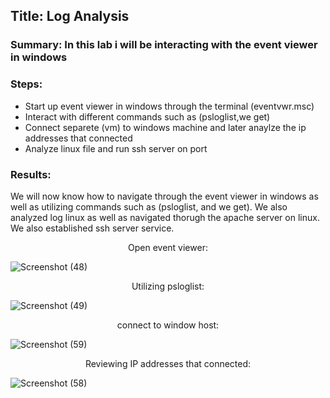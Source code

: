 
## Title: Log Analysis

### Summary: In this lab i will be interacting with the event viewer in windows


 ### Steps: 
 - Start up event viewer in windows through the terminal (eventvwr.msc)
 - Interact with different commands such as (psloglist,we get) 
 - Connect separete (vm) to windows machine and later anaylze the ip addresses that connected
 - Analyze linux file and run ssh server on port

### Results: 
We will now know how to navigate through the event viewer in windows as well as utilizing commands such as (psloglist, and we get). We also analyzed log linux as well as navigated thorugh the apache server on linux. We also established ssh server service.

 
 <p align="center">
Open event viewer: <br/>

  ![Screenshot (48)](https://github.com/Darencama/Cybersecurity-Training-Lab-Exercises/assets/134806131/f84484bd-5e54-4c0b-8ef7-617aff81a40e)

   
 <p align="center">
Utilizing psloglist: <br/>

![Screenshot (49)](https://github.com/Darencama/Cybersecurity-Training-Lab-Exercises/assets/134806131/22ea3baf-c419-477b-a245-d77aea1be408)

 
 <p align="center">
connect to window host: <br/>

  ![Screenshot (59)](https://github.com/Darencama/Cybersecurity-Training-Lab-Exercises/assets/134806131/bea43273-9876-44ee-ac06-9e3a2cab41e9)

 
 <p align="center">
Reviewing IP addresses that connected: <br/>

![Screenshot (58)](https://github.com/Darencama/Cybersecurity-Training-Lab-Exercises/assets/134806131/1911abda-c395-402c-bb73-ba30cbb77e00)

  


